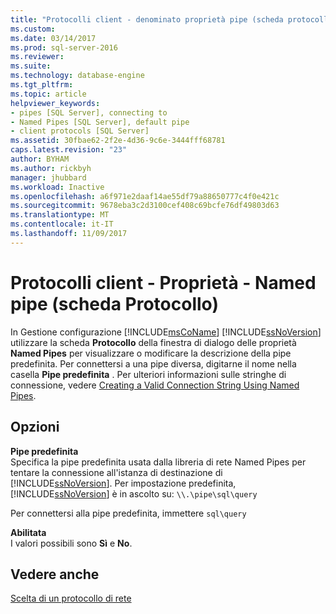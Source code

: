```yaml
---
title: "Protocolli client - denominato proprietà pipe (scheda protocollo) | Documenti Microsoft"
ms.custom: 
ms.date: 03/14/2017
ms.prod: sql-server-2016
ms.reviewer: 
ms.suite: 
ms.technology: database-engine
ms.tgt_pltfrm: 
ms.topic: article
helpviewer_keywords:
- pipes [SQL Server], connecting to
- Named Pipes [SQL Server], default pipe
- client protocols [SQL Server]
ms.assetid: 30fbae62-2f2e-4d36-9c6e-3444fff68781
caps.latest.revision: "23"
author: BYHAM
ms.author: rickbyh
manager: jhubbard
ms.workload: Inactive
ms.openlocfilehash: a6f971e2daaf14ae55df79a88650777c4f0e421c
ms.sourcegitcommit: 9678eba3c2d3100cef408c69bcfe76df49803d63
ms.translationtype: MT
ms.contentlocale: it-IT
ms.lasthandoff: 11/09/2017
---
```

# <a name="client-protocols---named-pipes-properties-protocol-tab"></a>Protocolli client - Proprietà - Named pipe (scheda Protocollo)
  In Gestione configurazione [!INCLUDE[msCoName](../../includes/msconame-md.md)] [!INCLUDE[ssNoVersion](../../includes/ssnoversion-md.md)] utilizzare la scheda **Protocollo** della finestra di dialogo delle proprietà **Named Pipes** per visualizzare o modificare la descrizione della pipe predefinita. Per connettersi a una pipe diversa, digitarne il nome nella casella **Pipe predefinita** . Per ulteriori informazioni sulle stringhe di connessione, vedere [Creating a Valid Connection String Using Named Pipes](http://msdn.microsoft.com/library/90930ff2-143b-4651-8ae3-297103600e4f).  
  
## <a name="options"></a>Opzioni  
 **Pipe predefinita**  
 Specifica la pipe predefinita usata dalla libreria di rete Named Pipes per tentare la connessione all'istanza di destinazione di [!INCLUDE[ssNoVersion](../../includes/ssnoversion-md.md)]. Per impostazione predefinita, [!INCLUDE[ssNoVersion](../../includes/ssnoversion-md.md)] è in ascolto su: `\\.\pipe\sql\query`  
  
 Per connettersi alla pipe predefinita, immettere `sql\query`  
  
 **Abilitata**  
 I valori possibili sono **Sì** e **No**.  
  
## <a name="see-also"></a>Vedere anche  
 [Scelta di un protocollo di rete](http://msdn.microsoft.com/library/6565fb7d-b076-4447-be90-e10d0dec359a)  
  
  
